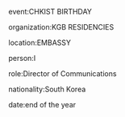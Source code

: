 event:CHKIST BIRTHDAY

organization:KGB RESIDENCIES

location:EMBASSY

person:I

role:Director of Communications

nationality:South Korea

date:end of the year

